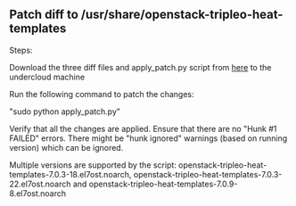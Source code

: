 Patch diff to /usr/share/openstack-tripleo-heat-templates
----------------------------------------------------------

Steps:

Download the three diff files and apply_patch.py script from [here](https://github.com/nuagenetworks/nuage-ospdirector/tree/OSPD12/tripleo-heat-templates-diff) to the undercloud machine

Run the following command to patch the changes:

"sudo python apply_patch.py"

Verify that all the changes are applied. Ensure that there are no "Hunk #1 FAILED" errors.
There might be "hunk ignored" warnings (based on running version) which can be ignored.

Multiple versions are supported by the script:
openstack-tripleo-heat-templates-7.0.3-18.el7ost.noarch, openstack-tripleo-heat-templates-7.0.3-22.el7ost.noarch and openstack-tripleo-heat-templates-7.0.9-8.el7ost.noarch
